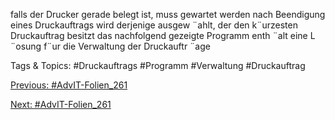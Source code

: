 falls der Drucker gerade belegt ist, muss gewartet werden
nach Beendigung eines Druckauftrags wird derjenige ausgew ¨ahlt, der den
k¨urzesten Druckauftrag besitzt
das nachfolgend gezeigte Programm enth ¨alt eine L ¨osung f¨ur die Verwaltung
der Druckauftr ¨age

   Tags & Topics:
   #Druckauftrags
   #Programm
   #Verwaltung
   #Druckauftrag

[Previous: #AdvIT-Folien_261](AdvIT-Folien_261.md)

[Next: #AdvIT-Folien_261](AdvIT-Folien_261.md)